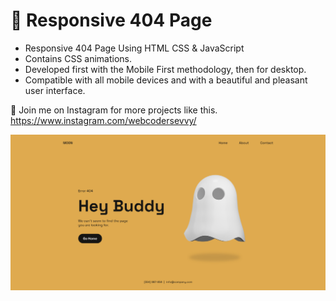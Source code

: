 # 👻 Responsive 404 Page

- Responsive 404 Page Using HTML CSS & JavaScript
- Contains CSS animations.
- Developed first with the Mobile First methodology, then for desktop.
- Compatible with all mobile devices and with a beautiful and pleasant user interface.

💙 Join me on Instagram for more projects like this. https://www.instagram.com/webcodersevvy/

![preview img](/preview.png)
